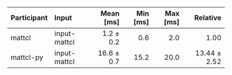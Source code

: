 | Participant | Input | Mean [ms] | Min [ms] | Max [ms] | Relative |
|:---|:---|---:|---:|---:|---:|
| mattcl | input-mattcl | 1.2 ± 0.2 | 0.6 | 2.0 | 1.00 |
| mattcl-py | input-mattcl | 16.6 ± 0.7 | 15.2 | 20.0 | 13.44 ± 2.52 |
